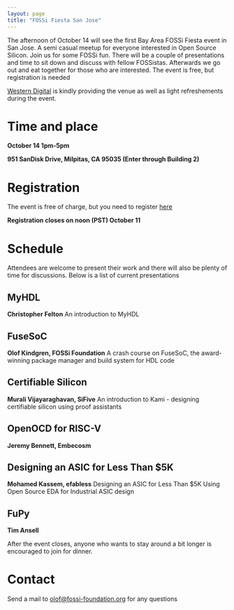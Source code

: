 ```yaml
---
layout: page
title: "FOSSi Fiesta San Jose"
---
```


The afternoon of October 14 will see the first Bay Area FOSSi Fiesta event in San Jose. A semi casual meetup for everyone interested in Open Source Silicon. Join us for some FOSSi fun. There will be a couple of presentations and time to sit down and discuss with fellow FOSSistas. Afterwards we go out and eat together for those who are interested. The event is free, but registration is needed

[Western Digital](https://www.wdc.com/) is kindly providing the venue as well as light refreshements during the event.

# Time and place

**October 14 1pm-5pm**

**951 SanDisk Drive, Milpitas, CA 95035 (Enter through Building 2)**

# Registration

The event is free of charge, but you need to register [here](https://docs.google.com/forms/d/e/1FAIpQLScKDjouPU-d2pT7szMk8PB4XYIbFTqH_ESt5rdhujyZflKy0g/viewform)

**Registration closes on noon (PST) October 11**

# Schedule

Attendees are welcome to present their work and there will also be plenty of time for discussions. Below is a list of current presentations

## MyHDL
**Christopher Felton**
An introduction to MyHDL

## FuseSoC
**Olof Kindgren, FOSSi Foundation**
A crash course on FuseSoC, the award-winning package manager and build system for HDL code

## Certifiable Silicon
**Murali Vijayaraghavan, SiFive**
An introduction to Kami - designing certifiable silicon using proof assistants

## OpenOCD for RISC-V
**Jeremy Bennett, Embecosm**

## Designing an ASIC for Less Than $5K
**Mohamed Kassem, efabless**
Designing an ASIC for Less Than $5K Using Open Source EDA for Industrial ASIC design

## FuPy
**Tim Ansell**

After the event closes, anyone who wants to stay around a bit longer is encouraged to join for dinner.

# Contact

Send a mail to olof@fossi-foundation.org for any questions
